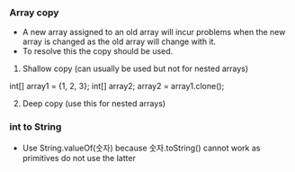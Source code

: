 ### Array copy
- A new array assigned to an old array will incur problems when the new array is changed as the old array will change with it.
- To resolve this the copy should be used.

1. Shallow copy (can usually be used but not for nested arrays)

int[] array1 = {1, 2, 3};
int[] array2;
array2 = array1.clone();

2. Deep copy (use this for nested arrays)



### int to String
- Use String.valueOf(숫자) because 숫자.toString() cannot work as primitives do not use the latter 
